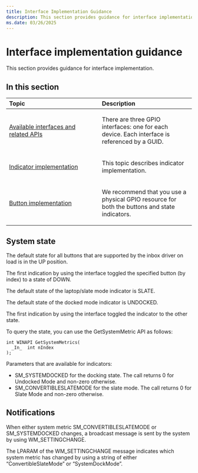```yaml
---
title: Interface Implementation Guidance
description: This section provides guidance for interface implementation.
ms.date: 03/26/2025
---
```


# Interface implementation guidance


This section provides guidance for interface implementation.

## <span id="in_this_section"></span>In this section


<table>
<colgroup>
<col width="50%" />
<col width="50%" />
</colgroup>
<thead>
<tr class="header">
<th align="left">Topic</th>
<th align="left">Description</th>
</tr>
</thead>
<tbody>
<tr class="odd">
<td align="left"><p><a href="available-interfaces-and-related-apis.md" data-raw-source="[Available interfaces and related APIs](available-interfaces-and-related-apis.md)">Available interfaces and related APIs</a></p></td>
<td align="left"><p>There are three GPIO interfaces: one for each device. Each interface is referenced by a GUID.</p></td>
</tr>
<tr class="even">
<td align="left"><p><a href="indicator-implementation.md" data-raw-source="[Indicator implementation](indicator-implementation.md)">Indicator implementation</a></p></td>
<td align="left"><p>This topic describes indicator implementation.</p></td>
</tr>
<tr class="odd">
<td align="left"><p><a href="button-implementation.md" data-raw-source="[Button implementation](button-implementation.md)">Button implementation</a></p></td>
<td align="left"><p>We recommend that you use a physical GPIO resource for both the buttons and state indicators.</p></td>
</tr>
</tbody>
</table>

 

## <span id="System_state"></span><span id="system_state"></span><span id="SYSTEM_STATE"></span>System state


The default state for all buttons that are supported by the inbox driver on load is in the UP position.

The first indication by using the interface toggled the specified button (by index) to a state of DOWN.

The default state of the laptop/slate mode indicator is SLATE.

The default state of the docked mode indicator is UNDOCKED.

The first indication by using the interface toggled the indicator to the other state.

To query the state, you can use the GetSystemMetric API as follows:

``` syntax
int WINAPI GetSystemMetrics(
  _In_  int nIndex
);
```

Parameters that are available for indicators:

-   SM\_SYSTEMDOCKED for the docking state. The call returns 0 for Undocked Mode and non-zero otherwise.
-   SM\_CONVERTIBLESLATEMODE for the slate mode. The call returns 0 for Slate Mode and non-zero otherwise.

## <span id="Notifications"></span><span id="notifications"></span><span id="NOTIFICATIONS"></span>Notifications


When either system metric SM\_CONVERTIBLESLATEMODE or SM\_SYSTEMDOCKED changes, a broadcast message is sent by the system by using WM\_SETTINGCHANGE.

The LPARAM of the WM\_SETTINGCHANGE message indicates which system metric has changed by using a string of either “ConvertibleSlateMode” or “SystemDockMode”.

 

 




